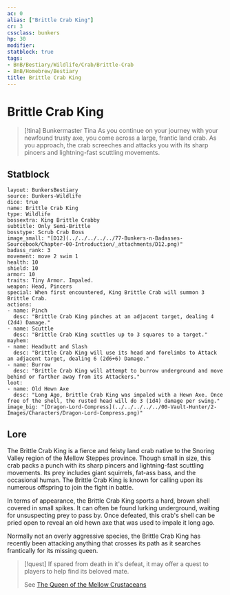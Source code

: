```yaml
---
ac: 0
alias: ["Brittle Crab King"]
cr: 3
cssclass: bunkers 
hp: 30
modifier: 
statblock: true
tags:
- BnB/Bestiary/Wildlife/Crab/Brittle-Crab
- BnB/Homebrew/Bestiary
title: Brittle Crab King
---
```


# Brittle Crab King
>[!tina] Bunkermaster Tina
> As you continue on your journey with your newfound trusty axe, you come across a large, frantic land crab. As you approach, the crab screeches and attacks you with its sharp pincers and lightning-fast scuttling movements.

## Statblock
```statblock
layout: BunkersBestiary
source: Bunkers-Wildlife
dice: true
name: Brittle Crab King
type: Wildlife
bossextra: King Brittle Crabby
subtitle: Only Semi-Brittle
bosstype: Scrub Crab Boss
image_small: "[D12](../../../../../77-Bunkers-n-Badasses-Sourcebook/Chapter-00-Introduction/_attachments/D12.png)"
badass_rank: 3
movement: move 2 swim 1
health: 10
shield: 10
armor: 10
traits: Tiny Armor. Impaled.
weapon: Head, Pincers
special: When first encountered, King Brittle Crab will summon 3 Brittle Crab.
actions:
- name: Pinch
  desc: "Brittle Crab King pinches at an adjacent target, dealing 4 (2d4) Damage."
- name: Scuttle
  desc: "Brittle Crab King scuttles up to 3 squares to a target."
mayhem: 
- name: Headbutt and Slash
  desc: "Brittle Crab King will use its head and forelimbs to Attack an adjacent target, dealing 6 (2d6+6) Damage."
- name: Burrow
  desc: "Brittle Crab King will attempt to burrow underground and move behind or farther away from its Attackers."
loot: 
- name: Old Hewn Axe
  desc: "Long Ago, Brittle Crab King was impaled with a Hewn Axe. Once free of the shell, the rusted head will do 3 (1d4) damage per swing."
image_big: "[Dragon-Lord-Compress](../../../../../00-Vault-Hunter/2-Images/Characters/Dragon-Lord-Compress.png)"
```

## Lore
The Brittle Crab King is a fierce and feisty land crab native to the Snoring Valley region of the Mellow Steppes province. Though small in size, this crab packs a punch with its sharp pincers and lightning-fast scuttling movements. Its prey includes giant squirrels, fat-ass bass, and the occasional human. The Brittle Crab King is known for calling upon its numerous offspring to join the fight in battle.

In terms of appearance, the Brittle Crab King sports a hard, brown shell covered in small spikes. It can often be found lurking underground, waiting for unsuspecting prey to pass by. Once defeated, this crab's shell can be pried open to reveal an old hewn axe that was used to impale it long ago.

Normally not an overly aggressive species, the Brittle Crab King has recently been attacking anything that crosses its path as it searches frantically for its missing queen.

> [!quest]
> If spared from death in it's defeat, it may offer a quest to players to help find its beloved mate.
>
> See [The Queen of the Mellow Crustaceans](../../../Quests/Rescue/The-Queen-of-the-Mellow-Crustaceans.md)